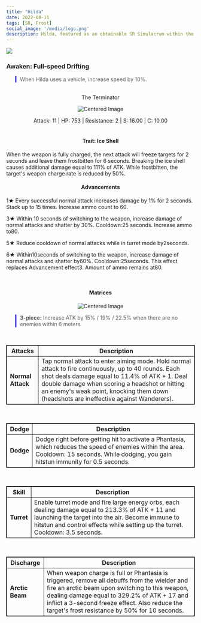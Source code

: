 ```yaml
---
title: "Hilda"
date: 2022-08-11
tags: [SR, Frost]
social_image: '/media/logo.png'
description: Hilda, featured as an obtainable SR Simulacrum within the simulacrum system, associated with the weapon The Terminator.
---
```


![](https://i.postimg.cc/bwMgyXkF/Simulacrum-Hilda-Prototype.webp)

### Awaken:  Full-speed Drifting
> When Hilda uses a vehicle, increase speed by 10%.

</br>
<center>
The Terminator
</center>
<p align="center">
<img src="https://i.postimg.cc/K8mgS013/Icon-Weapon-The-Terminator.webp" alt="Centered Image">
</p>
<center>
Attack: 11 | HP: 753 | Resistance: 2 | S: 16.00 | C: 10.00
</center>

</br>

<h4 style="text-align: center;"> Trait: Ice Shell </h4>

When the weapon is fully charged, the next attack will freeze targets for 2 seconds and leave them frostbitten for 6 seconds. Breaking the ice shell causes additional damage equal to 111% of ATK. While frostbitten, the target's weapon charge rate is reduced by 50%.

<h4 style="text-align: center;"> Advancements </h4>



1★ Every successful normal attack increases damage by 1% for 2 seconds. Stack up to 15 times. Increase ammo count to 60.

3★ Within 10 seconds of switching to the weapon, increase damage of normal attacks and shatter by 30%. Cooldown:25 seconds. Increase ammo to80.

5★ Reduce cooldown of normal attacks while in turret mode by2seconds.

6★ Within10seconds of switching to the weapon, increase damage of normal attacks and shatter by60%. Cooldown:25seconds. This effect replaces Advancement effect3. Amount of ammo remains at80.

</br>

<h4 style="text-align: center;"> Matrices </h4>

<p align="center">
<img src="https://i.postimg.cc/J7TXcrZN/Hilda-m.png" alt="Centered Image">
</p>

> **3-piece:** Increase ATK by 15% / 19% / 22.5% when there are no enemies within 6 meters.

</br>

<style>
table {
    border-collapse: collapse;
}
table, th, td {
   border: 1.5px solid black;
}
blockquote {
    border-left: solid blue;
    padding-left: 10px;
}
</style>


| Attacks | Description |
| --- | --- |
| **Normal Attack** | Tap normal attack to enter aiming mode. Hold normal attack to fire continuously, up to 40 rounds. Each shot deals damage equal to 11.4% of ATK + 1. Deal double damage when scoring a headshot or hitting an enemy's weak point, knocking them down (headshots are ineffective against Wanderers). |

</br>

| Dodge | Description |
| --- | --- |
| **Dodge** | Dodge right before getting hit to activate a Phantasia, which reduces the speed of enemies within the area. Cooldown: 15 seconds. While dodging, you gain hitstun immunity for 0.5 seconds. |

</br>

| Skill | Description |
| --- | --- |
| **Turret** | Enable turret mode and fire large energy orbs, each dealing damage equal to 213.3% of ATK + 11 and launching the target into the air. Become immune to hitstun and control effects while setting up the turret. Cooldown: 3.5 seconds. |


</br>

| Discharge | Description |
| --- | --- |
| **Arctic Beam** | When weapon charge is full or Phantasia is triggered, remove all debuffs from the wielder and fire an arctic beam upon switching to this weapon, dealing damage equal to 329.2% of ATK + 17 and inflict a 3-second freeze effect. Also reduce the target's frost resistance by 50% for 10 seconds.



